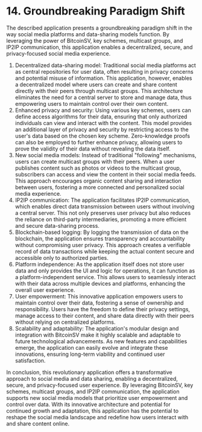 # 14. Groundbreaking Paradigm Shift

The described application presents a groundbreaking paradigm shift in the way social media platforms and data-sharing models function. By leveraging the power of BitcoinSV, key schemes, multicast groups, and IP2IP communication, this application enables a decentralized, secure, and privacy-focused social media experience.

1. Decentralized data-sharing model: Traditional social media platforms act as central repositories for user data, often resulting in privacy concerns and potential misuse of information. This application, however, enables a decentralized model where users can create and share content directly with their peers through multicast groups. This architecture eliminates the need for a central server to store and manage data, thus empowering users to maintain control over their own content.
2. Enhanced privacy and security: Using various key schemes, users can define access algorithms for their data, ensuring that only authorized individuals can view and interact with the content. This model provides an additional layer of privacy and security by restricting access to the user's data based on the chosen key scheme. Zero-knowledge proofs can also be employed to further enhance privacy, allowing users to prove the validity of their data without revealing the data itself.
3. New social media models: Instead of traditional "following" mechanisms, users can create multicast groups with their peers. When a user publishes content such as photos or videos to the multicast group, subscribers can access and view the content in their social media feeds. This approach encourages organic content sharing and interaction between users, fostering a more connected and personalized social media experience.
4. IP2IP communication: The application facilitates IP2IP communication, which enables direct data transmission between users without involving a central server. This not only preserves user privacy but also reduces the reliance on third-party intermediaries, promoting a more efficient and secure data-sharing process.
5. Blockchain-based logging: By logging the transmission of data on the blockchain, the application ensures transparency and accountability without compromising user privacy. This approach creates a verifiable record of data transactions while keeping the actual content secure and accessible only to authorized parties.
6. Platform independence: As the application itself does not store user data and only provides the UI and logic for operations, it can function as a platform-independent service. This allows users to seamlessly interact with their data across multiple devices and platforms, enhancing the overall user experience.
7. User empowerment: This innovative application empowers users to maintain control over their data, fostering a sense of ownership and responsibility. Users have the freedom to define their privacy settings, manage access to their content, and share data directly with their peers without relying on centralized platforms.
8. Scalability and adaptability: The application's modular design and integration with BitcoinSV make it highly scalable and adaptable to future technological advancements. As new features and capabilities emerge, the application can easily evolve and integrate these innovations, ensuring long-term viability and continued user satisfaction.

In conclusion, this revolutionary application offers a transformative approach to social media and data sharing, enabling a decentralized, secure, and privacy-focused user experience. By leveraging BitcoinSV, key schemes, multicast groups, and IP2IP communication, the application supports new social media models that prioritize user empowerment and control over data. With its innovative architecture and potential for continued growth and adaptation, this application has the potential to reshape the social media landscape and redefine how users interact with and share content online.
